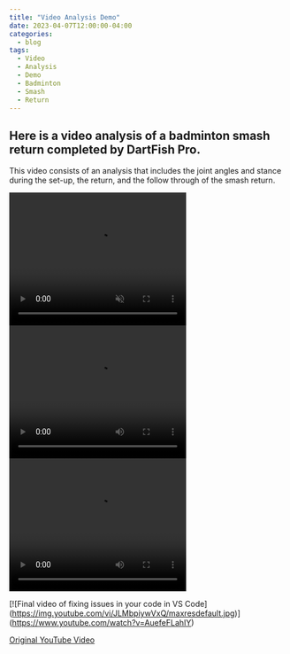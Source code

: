 ```yaml
---
title: "Video Analysis Demo"
date: 2023-04-07T12:00:00-04:00
categories:
  - blog
tags:
  - Video
  - Analysis
  - Demo
  - Badminton
  - Smash
  - Return
---
```


<h2>Here is a video analysis of a badminton smash return completed by DartFish Pro.</h2>
<p>This video consists of an analysis that includes the joint angles and stance during the set-up, the return, and the follow through of the smash return.</p>

<video width="320" height="240" controls autoplay muted loop playsinline>
    <source src="/assets/images/BadmintonReceive.mp4" type="video/mp4">
    </video>
    
 <video width="320" height="240" controls>
    <source src="BadmintonReceive.mp4" type="video/mp4">
    </video>
    
<video width="320" height="240" controls>
  <source src="BadmintonReceive.mp4" type="video/mp4">
  <source src="BadmintonReceive.ogg" type="video/ogg">
Your browser does not support the video tag.
</video>

[![Final video of fixing issues in your code in VS Code]
(https://img.youtube.com/vi/JLMbpiywVxQ/maxresdefault.jpg)]
(https://www.youtube.com/watch?v=AuefeFLahIY)
   

<a href="https://youtu.be/gwDNZsEEvJ4?t=20">Original YouTube Video</a>
